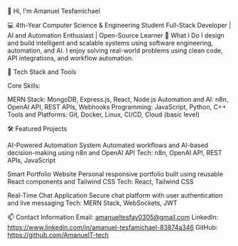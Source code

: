 👋 Hi, I'm Amanuel Tesfamichael

💻 4th-Year Computer Science & Engineering Student
Full-Stack Developer | AI and Automation Enthusiast | Open-Source Learner
🚀 What I Do
I design and build intelligent and scalable systems using software engineering, automation, and AI.
I enjoy solving real-world problems using clean code, API integrations, and workflow automation.

🧠 Tech Stack and Tools

Core Skills:

MERN Stack: MongoDB, Express.js, React, Node.js
Automation and AI: n8n, OpenAI API, REST APIs, Webhooks
Programming: JavaScript, Python, C++
Tools and Platforms: Git, Docker, Linux, CI/CD, Cloud (basic level)

🛠 Featured Projects

AI-Powered Automation System
Automated workflows and AI-based decision-making using n8n and OpenAI API
Tech: n8n, OpenAI API, REST APIs, JavaScript

Smart Portfolio Website
Personal responsive portfolio built using reusable React components and Tailwind CSS
Tech: React, Tailwind CSS

Real-Time Chat Application
Secure chat platform with user authentication and live messaging
Tech: MERN Stack, WebSockets, JWT


📫 Contact Information
Email: amanueltesfay0305@gmail.com
LinkedIn: https://www.linkedin.com/in/amanuel-tesfamichael-83874a346
GitHub: https://github.com/AmanuelT-tech
